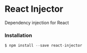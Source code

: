 # React Injector

Dependency injection for React

### Installation


```javascript
$ npm install --save react-injector
```
